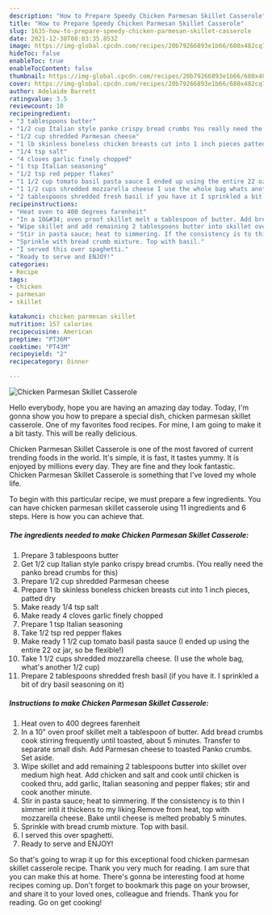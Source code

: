 ```yaml
---
description: "How to Prepare Speedy Chicken Parmesan Skillet Casserole"
title: "How to Prepare Speedy Chicken Parmesan Skillet Casserole"
slug: 1635-how-to-prepare-speedy-chicken-parmesan-skillet-casserole
date: 2021-12-30T08:03:35.853Z
image: https://img-global.cpcdn.com/recipes/20b79266893e1b66/680x482cq70/chicken-parmesan-skillet-casserole-recipe-main-photo.jpg
hideToc: false
enableToc: true
enableTocContent: false
thumbnail: https://img-global.cpcdn.com/recipes/20b79266893e1b66/680x482cq70/chicken-parmesan-skillet-casserole-recipe-main-photo.jpg
cover: https://img-global.cpcdn.com/recipes/20b79266893e1b66/680x482cq70/chicken-parmesan-skillet-casserole-recipe-main-photo.jpg
author: Adelaide Barrett
ratingvalue: 3.5
reviewcount: 10
recipeingredient:
- "3 tablespoons butter"
- "1/2 cup Italian style panko crispy bread crumbs You really need the panko bread crumbs for this"
- "1/2 cup shredded Parmesan cheese"
- "1 lb skinless boneless chicken breasts cut into 1 inch pieces patted dry"
- "1/4 tsp salt"
- "4 cloves garlic finely chopped"
- "1 tsp Italian seasoning"
- "1/2 tsp red pepper flakes"
- "1 1/2 cup tomato basil pasta sauce I ended up using the entire 22 oz jar so be flexible"
- "1 1/2 cups shredded mozzarella cheese I use the whole bag whats another 12 cup"
- "2 tablespoons shredded fresh basil if you have it I sprinkled a bit of dry basil seasoning on it"
recipeinstructions:
- "Heat oven to 400 degrees farenheit"
- "In a 10&#34; oven proof skillet melt a tablespoon of butter. Add bread crumbs cook stirring frequently until toasted, about 5 minutes. Transfer to separate small dish. Add Parmesan cheese to toasted Panko crumbs. Set aside."
- "Wipe skillet and add remaining 2 tablespoons butter into skillet over medium high heat. Add chicken and salt and cook until chicken is cooked thru, add garlic, Italian seasoning and pepper flakes; stir and cook another minute."
- "Stir in pasta sauce; heat to simmering. If the consistency is to thin I simmer intil it thickens to my liking.Remove from heat, top with mozzarella cheese. Bake until cheese is melted probably 5 minutes."
- "Sprinkle with bread crumb mixture. Top with basil."
- "I served this over spaghetti."
- "Ready to serve and ENJOY!"
categories:
- Recipe
tags:
- chicken
- parmesan
- skillet

katakunci: chicken parmesan skillet 
nutrition: 157 calories
recipecuisine: American
preptime: "PT36M"
cooktime: "PT43M"
recipeyield: "2"
recipecategory: Dinner

---
```



![Chicken Parmesan Skillet Casserole](https://img-global.cpcdn.com/recipes/20b79266893e1b66/680x482cq70/chicken-parmesan-skillet-casserole-recipe-main-photo.jpg)

Hello everybody, hope you are having an amazing day today. Today, I'm gonna show you how to prepare a special dish, chicken parmesan skillet casserole. One of my favorites food recipes. For mine, I am going to make it a bit tasty. This will be really delicious.



Chicken Parmesan Skillet Casserole is one of the most favored of current trending foods in the world. It's simple, it is fast, it tastes yummy. It is enjoyed by millions every day. They are fine and they look fantastic. Chicken Parmesan Skillet Casserole is something that I've loved my whole life.


To begin with this particular recipe, we must prepare a few ingredients. You can have chicken parmesan skillet casserole using 11 ingredients and 6 steps. Here is how you can achieve that.

<!--inarticleads1-->

##### The ingredients needed to make Chicken Parmesan Skillet Casserole:

1. Prepare 3 tablespoons butter
1. Get 1/2 cup Italian style panko crispy bread crumbs. (You really need the panko bread crumbs for this)
1. Prepare 1/2 cup shredded Parmesan cheese
1. Prepare 1 lb skinless boneless chicken breasts cut into 1 inch pieces, patted dry
1. Make ready 1/4 tsp salt
1. Make ready 4 cloves garlic finely chopped
1. Prepare 1 tsp Italian seasoning
1. Take 1/2 tsp red pepper flakes
1. Make ready 1 1/2 cup tomato basil pasta sauce (I ended up using the entire 22 oz jar, so be flexible!)
1. Take 1 1/2 cups shredded mozzarella cheese. (I use the whole bag, what&#39;s another 1/2 cup)
1. Prepare 2 tablespoons shredded fresh basil (if you have it. I sprinkled a bit of dry basil seasoning on it)




<!--inarticleads2-->

##### Instructions to make Chicken Parmesan Skillet Casserole:

1. Heat oven to 400 degrees farenheit
1. In a 10&#34; oven proof skillet melt a tablespoon of butter. Add bread crumbs cook stirring frequently until toasted, about 5 minutes. Transfer to separate small dish. Add Parmesan cheese to toasted Panko crumbs. Set aside.
1. Wipe skillet and add remaining 2 tablespoons butter into skillet over medium high heat. Add chicken and salt and cook until chicken is cooked thru, add garlic, Italian seasoning and pepper flakes; stir and cook another minute.
1. Stir in pasta sauce; heat to simmering. If the consistency is to thin I simmer intil it thickens to my liking.Remove from heat, top with mozzarella cheese. Bake until cheese is melted probably 5 minutes.
1. Sprinkle with bread crumb mixture. Top with basil.
1. I served this over spaghetti.
1. Ready to serve and ENJOY!



So that's going to wrap it up for this exceptional food chicken parmesan skillet casserole recipe. Thank you very much for reading. I am sure that you can make this at home. There's gonna be interesting food at home recipes coming up. Don't forget to bookmark this page on your browser, and share it to your loved ones, colleague and friends. Thank you for reading. Go on get cooking!
